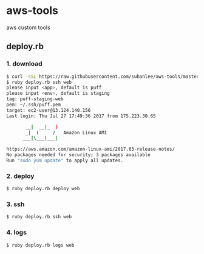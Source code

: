 # aws-tools
aws custom tools

## deploy.rb
### 1. download
```bash
$ curl -sSL https://raw.githubusercontent.com/suhanlee/aws-tools/master/scripts/deploy.rb > deploy.rb
$ ruby deploy.rb ssh web
please input <app>, default is puff
please input <env>, default is staging
tag: puff-staging-web
pem: ~/.ssh/puff.pem
target: ec2-user@13.124.140.156
Last login: Thu Jul 27 17:49:36 2017 from 175.223.30.65

       __|  __|_  )
       _|  (     /   Amazon Linux AMI
      ___|\___|___|

https://aws.amazon.com/amazon-linux-ami/2017.03-release-notes/
No packages needed for security; 3 packages available
Run "sudo yum update" to apply all updates.
```
### 2. deploy
```bash
$ ruby deploy.rb deploy web
```
### 3. ssh
```bash
$ ruby deploy.rb ssh web
```

### 4. logs
```bash
$ ruby deploy.rb logs web
```
